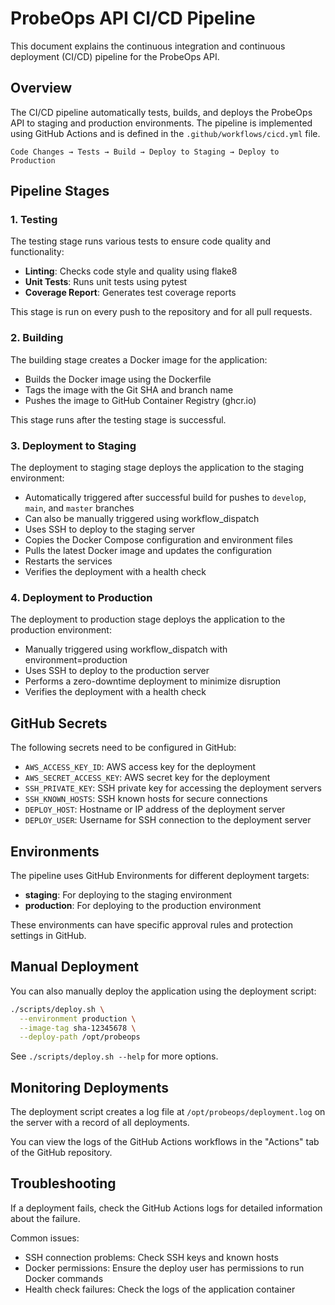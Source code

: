 # ProbeOps API CI/CD Pipeline

This document explains the continuous integration and continuous deployment (CI/CD) pipeline for the ProbeOps API.

## Overview

The CI/CD pipeline automatically tests, builds, and deploys the ProbeOps API to staging and production environments. The pipeline is implemented using GitHub Actions and is defined in the `.github/workflows/cicd.yml` file.

```
Code Changes → Tests → Build → Deploy to Staging → Deploy to Production
```

## Pipeline Stages

### 1. Testing

The testing stage runs various tests to ensure code quality and functionality:

- **Linting**: Checks code style and quality using flake8
- **Unit Tests**: Runs unit tests using pytest
- **Coverage Report**: Generates test coverage reports

This stage is run on every push to the repository and for all pull requests.

### 2. Building

The building stage creates a Docker image for the application:

- Builds the Docker image using the Dockerfile
- Tags the image with the Git SHA and branch name
- Pushes the image to GitHub Container Registry (ghcr.io)

This stage runs after the testing stage is successful.

### 3. Deployment to Staging

The deployment to staging stage deploys the application to the staging environment:

- Automatically triggered after successful build for pushes to `develop`, `main`, and `master` branches
- Can also be manually triggered using workflow_dispatch
- Uses SSH to deploy to the staging server
- Copies the Docker Compose configuration and environment files
- Pulls the latest Docker image and updates the configuration
- Restarts the services
- Verifies the deployment with a health check

### 4. Deployment to Production

The deployment to production stage deploys the application to the production environment:

- Manually triggered using workflow_dispatch with environment=production
- Uses SSH to deploy to the production server
- Performs a zero-downtime deployment to minimize disruption
- Verifies the deployment with a health check

## GitHub Secrets

The following secrets need to be configured in GitHub:

- `AWS_ACCESS_KEY_ID`: AWS access key for the deployment
- `AWS_SECRET_ACCESS_KEY`: AWS secret key for the deployment
- `SSH_PRIVATE_KEY`: SSH private key for accessing the deployment servers
- `SSH_KNOWN_HOSTS`: SSH known hosts for secure connections
- `DEPLOY_HOST`: Hostname or IP address of the deployment server
- `DEPLOY_USER`: Username for SSH connection to the deployment server

## Environments

The pipeline uses GitHub Environments for different deployment targets:

- **staging**: For deploying to the staging environment
- **production**: For deploying to the production environment

These environments can have specific approval rules and protection settings in GitHub.

## Manual Deployment

You can also manually deploy the application using the deployment script:

```bash
./scripts/deploy.sh \
  --environment production \
  --image-tag sha-12345678 \
  --deploy-path /opt/probeops
```

See `./scripts/deploy.sh --help` for more options.

## Monitoring Deployments

The deployment script creates a log file at `/opt/probeops/deployment.log` on the server with a record of all deployments.

You can view the logs of the GitHub Actions workflows in the "Actions" tab of the GitHub repository.

## Troubleshooting

If a deployment fails, check the GitHub Actions logs for detailed information about the failure.

Common issues:
- SSH connection problems: Check SSH keys and known hosts
- Docker permissions: Ensure the deploy user has permissions to run Docker commands
- Health check failures: Check the logs of the application container